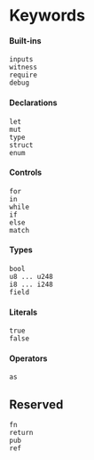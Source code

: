 # Keywords

#### Built-ins
```jab
inputs
witness
require
debug
```

#### Declarations
```jab
let
mut
type
struct
enum
```

#### Controls
```jab
for
in
while
if
else
match
```

#### Types
```jab
bool
u8 ... u248
i8 ... i248
field
```

#### Literals
```jab
true
false
```

#### Operators
```jab
as
```

## Reserved
```jab
fn
return
pub
ref
```
